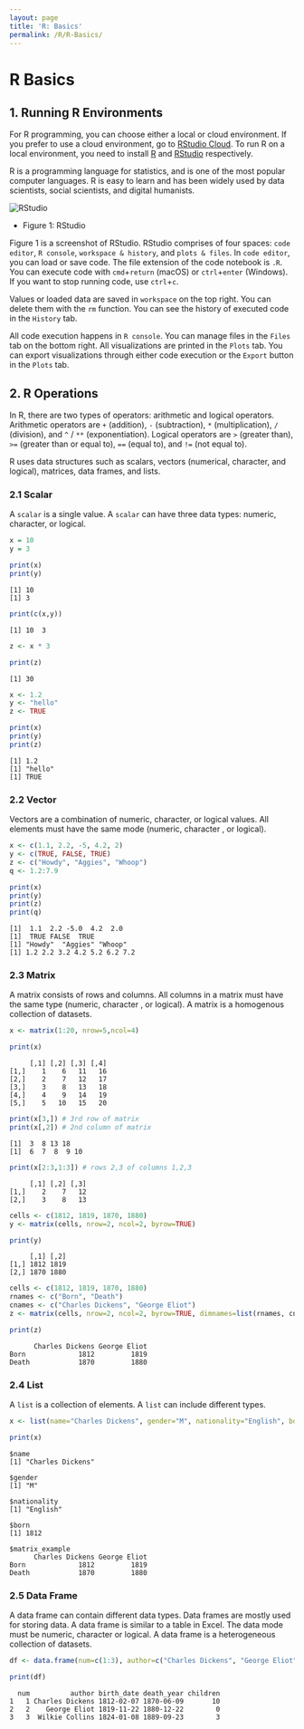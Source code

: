 ```yaml
---
layout: page
title: 'R: Basics'
permalink: /R/R-Basics/
---
```


# R Basics 


## 1. Running R Environments

For R programming, you can choose either a local or cloud environment. If you prefer to use a cloud environment, go to [RStudio Cloud](http://rstudio.cloud/). To run R on a local environment, you need to install [R](https://cran.r-project.org/) and [RStudio](https://rstudio.com/products/rstudio/download/) respectively. 

R is a programming language for statistics, and is one of the most popular computer languages. R is easy to learn and has been widely used by data scientists, social scientists, and digital humanists.

![RStudio](https://elibooklover.github.io/Tutorials/R/R_Basics/RBasics_01.png)
- Figure 1: RStudio

Figure 1 is a screenshot of RStudio. RStudio comprises of four spaces: `code editor`, `R console`, `workspace & history`, and `plots & files`. In `code editor`, you can load or save code. The file extension of the code notebook is `.R`. You can execute code with `cmd`+`return` (macOS) or `ctrl`+`enter` (Windows). If you want to stop running code, use `ctrl`+`c`.

Values or loaded data are saved in `workspace` on the top right. You can delete them with the `rm` function. You can see the history of executed code in the `History` tab. 

All code execution happens in `R console`. You can manage files in the `Files` tab on the bottom right. All visualizations are printed in the `Plots` tab. You can export visualizations through either code execution or the `Export` button in the `Plots` tab.

## 2. R Operations

In R, there are two types of operators: arithmetic and logical operators. Arithmetic operators are `+` (addition), `-` (subtraction), `*` (multiplication), `/` (division), and `^` / `**` (exponentiation). Logical operators are `>` (greater than), `>=` (greater than or equal to), `==` (equal to), and `!=` (not equal to).

R uses data structures such as scalars, vectors (numerical, character, and logical), matrices, data frames, and lists.

### 2.1 Scalar

A `scalar` is a single value. A `scalar` can have three data types: numeric, character, or logical. 


```R
x = 10
y = 3
```


```R
print(x)
print(y)
```

    [1] 10
    [1] 3
    


```R
print(c(x,y))
```

    [1] 10  3
    


```R
z <- x * 3 
```


```R
print(z)
```

    [1] 30
    


```R
x <- 1.2
y <- "hello"
z <- TRUE
```


```R
print(x)
print(y)
print(z)
```

    [1] 1.2
    [1] "hello"
    [1] TRUE
    

### 2.2 Vector

Vectors are a combination of numeric, character, or logical values. All elements must have the same mode (numeric, character , or logical).


```R
x <- c(1.1, 2.2, -5, 4.2, 2)
y <- c(TRUE, FALSE, TRUE)
z <- c("Howdy", "Aggies", "Whoop")
q <- 1.2:7.9 
```


```R
print(x)
print(y)
print(z)
print(q)
```

    [1]  1.1  2.2 -5.0  4.2  2.0
    [1]  TRUE FALSE  TRUE
    [1] "Howdy"  "Aggies" "Whoop" 
    [1] 1.2 2.2 3.2 4.2 5.2 6.2 7.2
    

### 2.3 Matrix

A matrix consists of rows and columns. All columns in a matrix must have the same type (numeric, character , or logical). A matrix is a homogenous collection of datasets.


```R
x <- matrix(1:20, nrow=5,ncol=4)
```


```R
print(x)
```

         [,1] [,2] [,3] [,4]
    [1,]    1    6   11   16
    [2,]    2    7   12   17
    [3,]    3    8   13   18
    [4,]    4    9   14   19
    [5,]    5   10   15   20
    


```R
print(x[3,]) # 3rd row of matrix
print(x[,2]) # 2nd column of matrix
```

    [1]  3  8 13 18
    [1]  6  7  8  9 10
    


```R
print(x[2:3,1:3]) # rows 2,3 of columns 1,2,3
```

         [,1] [,2] [,3]
    [1,]    2    7   12
    [2,]    3    8   13
    


```R
cells <- c(1812, 1819, 1870, 1880)
y <- matrix(cells, nrow=2, ncol=2, byrow=TRUE)
```


```R
print(y)
```

         [,1] [,2]
    [1,] 1812 1819
    [2,] 1870 1880
    


```R
cells <- c(1812, 1819, 1870, 1880)
rnames <- c("Born", "Death")
cnames <- c("Charles Dickens", "George Eliot")
z <- matrix(cells, nrow=2, ncol=2, byrow=TRUE, dimnames=list(rnames, cnames))
```


```R
print(z)
```

          Charles Dickens George Eliot
    Born             1812         1819
    Death            1870         1880
    

### 2.4 List

A `list` is a collection of elements. A `list` can include different types.


```R
x <- list(name="Charles Dickens", gender="M", nationality="English", born=1812, matrix_example=z)
```


```R
print(x)
```

    $name
    [1] "Charles Dickens"
    
    $gender
    [1] "M"
    
    $nationality
    [1] "English"
    
    $born
    [1] 1812
    
    $matrix_example
          Charles Dickens George Eliot
    Born             1812         1819
    Death            1870         1880
    
    

### 2.5 Data Frame

A data frame can contain different data types. Data frames are mostly used for storing data. A data frame is similar to a table in Excel. The data mode must be numeric, character or logical. A data frame is a heterogeneous collection of datasets.


```R
df <- data.frame(num=c(1:3), author=c("Charles Dickens", "George Eliot", "Wilkie Collins"), birth_date=as.Date(c("1812/2/7", "1819/11/22", "1824/1/8")), death_year = as.Date(c("1870/6/9", "1880/12/22", "1889/9/23")), children=c(10, 0, 3)) 
```


```R
print(df)
```

      num          author birth_date death_year children
    1   1 Charles Dickens 1812-02-07 1870-06-09       10
    2   2    George Eliot 1819-11-22 1880-12-22        0
    3   3  Wilkie Collins 1824-01-08 1889-09-23        3
    
